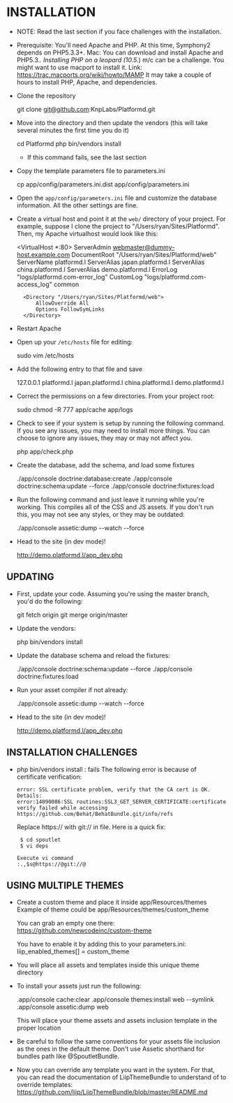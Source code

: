 INSTALLATION
============

* NOTE: Read the last section if you face challenges with the installation.


* Prerequisite: 
    You'll need Apache and PHP. At this time, Symphony2 depends on PHP5.3.3+. 
    Mac: You can download and install Apache and PHP5.3.*. Installing PHP on 
      a leopard (10.5.*) m/c can be a challenge.  You might want to use macport 
      to install it.
		Link: https://trac.macports.org/wiki/howto/MAMP
      It may take a couple of hours to install PHP, Apache, and dependencies.


* Clone the repository

    git clone git@github.com:KnpLabs/Platformd.git


* Move into the directory and then update the vendors (this will take several
    minutes the first time you do it)

    cd Platformd
    php bin/vendors install

    - If this command fails, see the last section


* Copy the template parameters file to parameters.ini

    cp app/config/parameters.ini.dist app/config/parameters.ini

* Open the `app/config/parameters.ini` file and customize the database
    information. All the other settings are fine.

* Create a virtual host and point it at the `web/` directory of your
    project. For example, suppose I clone the project to "/Users/ryan/Sites/Platformd".
    Then, my Apache virtualhost would look like this:

    <VirtualHost *:80>
        ServerAdmin webmaster@dummy-host.example.com
        DocumentRoot "/Users/ryan/Sites/Platformd/web"
        ServerName platformd.l
        ServerAlias japan.platformd.l
        ServerAlias china.platformd.l
        ServerAlias demo.platformd.l
        ErrorLog "logs/platformd.com-error_log"
        CustomLog "logs/platformd.com-access_log" common

        <Directory "/Users/ryan/Sites/Platformd/web">
            AllowOverride All
            Options FollowSymLinks
        </Directory>
    </VirtualHost>

* Restart Apache

* Open up your `/etc/hosts` file for editing:

    sudo vim /etc/hosts

* Add the following entry to that file and save

    127.0.0.1       platformd.l japan.platformd.l china.platformd.l demo.platformd.l

* Correct the permissions on a few directories. From your project root:

    sudo chmod -R 777 app/cache app/logs

* Check to see if your system is setup by running the following command.
    If you see any issues, you may need to install more things. You can
    choose to ignore any issues, they may or may not affect you.

    php app/check.php

* Create the database, add the schema, and load some fixtures

    ./app/console doctrine:database:create
    ./app/console doctrine:schema:update --force
    ./app/console doctrine:fixtures:load

* Run the following command and just leave it running while you're working.
    This compiles all of the CSS and JS assets. If you don't run this, you
    may not see any styles, or they may be outdated:

    ./app/console assetic:dump --watch --force

* Head to the site (in dev mode)!

   http://demo.platformd.l/app_dev.php

UPDATING
--------

* First, update your code. Assuming you're using the master branch, you'd
    do the following:

    git fetch origin
    git merge origin/master

* Update the vendors:

    php bin/vendors install

* Update the database schema and reload the fixtures:

    ./app/console doctrine:schema:update --force
    ./app/console doctrine:fixtures:load

* Run your asset compiler if not already:

    ./app/console assetic:dump --watch --force

* Head to the site (in dev mode)!

   http://demo.platformd.l/app_dev.php




INSTALLATION CHALLENGES
-----------------------

* php bin/vendors install : fails 
    The following error is because of certificate verification:

      error: SSL certificate problem, verify that the CA cert is OK. Details:
      error:14090086:SSL routines:SSL3_GET_SERVER_CERTIFICATE:certificate verify failed while accessing https://github.com/Behat/BehatBundle.git/info/refs

    Replace https:// with git:// in <deps> file. Here is a quick fix: 

       $ cd spoutlet
       $ vi deps

	  Execute vi command
	  :.,$s@https://@git://@


USING MULTIPLE THEMES
-----------------------

* Create a custom theme and place it inside app/Resources/themes
    Example of theme could be app/Resources/themes/custom_theme

    You can grab an empty one there:
      https://github.com/newcodeinc/custom-theme

    You have to enable it by adding this to your parameters.ini:
      liip_enabled_themes[] = custom_theme

* You will place all assets and templates inside this unique theme directory

* To install your assets just run the following:

    .app/console cache:clear
    .app/console themes:install web --symlink
    .app/console assetic:dump web

    This will place your theme assets and assets inclusion template in the proper location

* Be careful to follow the same conventions for your assets file inclusion as the ones in the default theme. Don't use Assetic shorthand for bundles path like @SpoutletBundle.

* Now you can override any template you want in the system. For that, you can read the documentation of LiipThemeBundle to understand of to override templates:
      https://github.com/liip/LiipThemeBundle/blob/master/README.md
